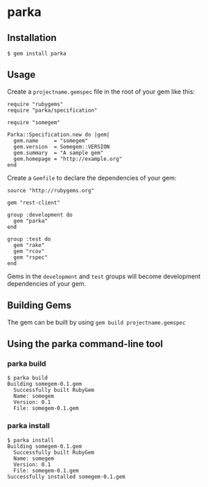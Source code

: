 # parka

## Installation

    $ gem install parka
   
## Usage

Create a `projectname.gemspec` file in the root of your gem like this:

    require "rubygems"
    require "parka/specification"

    require "somegem"

    Parka::Specification.new do |gem|
      gem.name     = "somegem"
      gem.version  = Somegem::VERSION
      gem.summary  = "A sample gem"
      gem.homepage = "http://example.org"
    end
   
Create a `Gemfile` to declare the dependencies of your gem:

    source "http://rubygems.org"

    gem "rest-client"

    group :development do
      gem "parka"
    end

    group :test do
      gem "rake"
      gem "rcov"
      gem "rspec"
    end

Gems in the `development` and `test` groups will become development
dependencies of your gem.

## Building Gems

The gem can be built by using `gem build projectname.gemspec`
   
## Using the parka command-line tool

### parka build

    $ parka build
    Building somegem-0.1.gem
      Successfully built RubyGem
      Name: somegem
      Version: 0.1
      File: somegem-0.1.gem

### parka install

    $ parka install
    Building somegem-0.1.gem
      Successfully built RubyGem
      Name: somegem
      Version: 0.1
      File: somegem-0.1.gem
    Successfully installed somegem-0.1.gem
